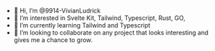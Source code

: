 - 👋 Hi, I’m @9914-VivianLudrick
- 👀 I’m interested in Svelte Kit, Tailwind, Typescript, Rust, GO,  
- 🌱 I’m currently learning Tailwind and Typescript
- 💞️ I’m looking to collaborate on any project that looks interesting and gives me a chance to grow.

<!---
9914-VivianLudrick/9914-VivianLudrick is a ✨ special ✨ repository because its `README.md` (this file) appears on your GitHub profile.
You can click the Preview link to take a look at your changes.
--->
